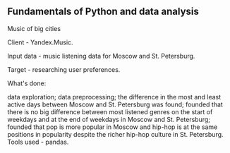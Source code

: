 ## **Fundamentals of Python and data analysis**
Music of big cities

Client - Yandex.Music.

Input data - music listening data for Moscow and St. Petersburg.

Target - researching user preferences.

What's done:

data exploration;
data preprocessing;
the difference in the most and least active days between Moscow and St. Petersburg was found;
founded that there is no big difference between most listened genres on the start of weekdays and at the end of weekdays in Moscow and St. Petersburg;
founded that pop is more popular in Moscow and hip-hop is at the same positions in popularity despite the richer hip-hop culture in St. Petersburg.
Tools used - pandas.
